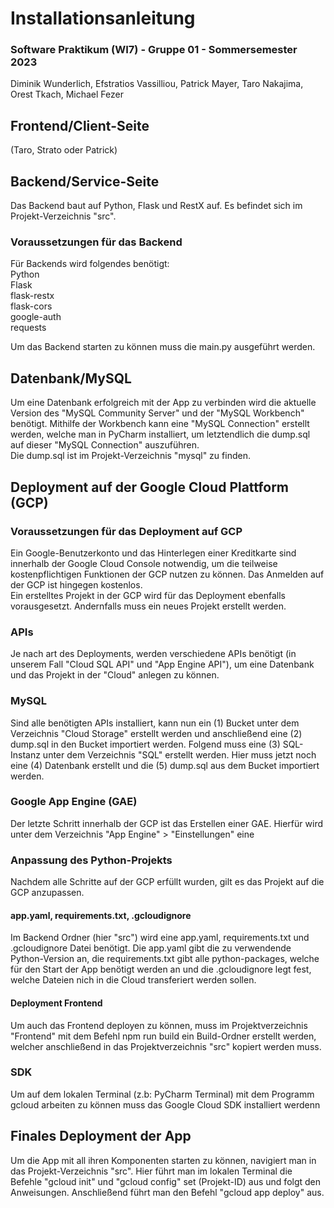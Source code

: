 # Installationsanleitung
### Software Praktikum (WI7) - Gruppe 01 - Sommersemester 2023<br>

Diminik Wunderlich, Efstratios Vassilliou, Patrick Mayer, Taro Nakajima, Orest Tkach, Michael Fezer

## Frontend/Client-Seite
(Taro, Strato oder Patrick)

## Backend/Service-Seite
Das Backend baut auf Python, Flask und RestX auf.
Es befindet sich im Projekt-Verzeichnis "src".

### Voraussetzungen für das Backend
Für Backends wird folgendes benötigt:<br>
Python<br>
Flask <br>
flask-restx<br>
flask-cors<br>
google-auth<br>
requests

Um das Backend starten zu können muss die main.py ausgeführt werden. 

## Datenbank/MySQL
Um eine Datenbank erfolgreich mit der App zu verbinden wird die aktuelle Version des "MySQL Community Server"
und der "MySQL Workbench" benötigt. Mithilfe der Workbench kann eine "MySQL Connection" erstellt werden, welche 
man in PyCharm installiert, um letztendlich die dump.sql auf dieser "MySQL Connection" auszuführen. <br>
Die dump.sql ist im Projekt-Verzeichnis "mysql" zu finden.


## Deployment auf der Google Cloud Plattform (GCP)
### Voraussetzungen für das Deployment auf GCP
Ein Google-Benutzerkonto und das Hinterlegen einer Kreditkarte sind innerhalb der Google Cloud Console notwendig, um die teilweise kostenpflichtigen Funktionen der 
GCP nutzen zu können. Das Anmelden auf der GCP ist hingegen kostenlos. <br>
Ein erstelltes Projekt in der GCP wird für das Deployment ebenfalls vorausgesetzt. Andernfalls 
muss ein neues Projekt erstellt werden.

### APIs
Je nach art des Deployments, werden verschiedene APIs benötigt (in unserem Fall "Cloud SQL API" und "App Engine API"), 
um eine Datenbank und das Projekt in der "Cloud" anlegen zu können. <br>

### MySQL
Sind alle benötigten APIs installiert, kann nun ein (1) Bucket unter dem Verzeichnis "Cloud Storage" erstellt werden und 
anschließend eine (2) dump.sql in den Bucket importiert werden. Folgend muss eine (3) SQL-Instanz unter dem Verzeichnis 
"SQL" erstellt werden. Hier muss jetzt noch eine (4) Datenbank erstellt und die (5) dump.sql aus dem
Bucket importiert werden.

### Google App Engine (GAE)
Der letzte Schritt innerhalb der GCP ist das Erstellen einer GAE. Hierfür wird unter dem Verzeichnis 
"App Engine" > "Einstellungen" eine 

### Anpassung des Python-Projekts
Nachdem alle Schritte auf der GCP erfüllt wurden, gilt es das Projekt auf die GCP anzupassen.<br>

#### app.yaml, requirements.txt, .gcloudignore
Im Backend Ordner (hier "src") wird eine app.yaml, requirements.txt und .gcloudignore Datei
benötigt. Die app.yaml gibt die zu verwendende Python-Version an, die requirements.txt gibt alle
python-packages, welche für den Start der App benötigt werden an und die .gcloudignore legt fest, welche Dateien nich
in die Cloud transferiert werden sollen.<br>

#### Deployment Frontend
Um auch das Frontend deployen zu können, muss im Projektverzeichnis "Frontend" mit dem Befehl npm run build
ein Build-Ordner erstellt werden, welcher anschließend in das Projektverzeichnis "src" kopiert werden muss.

### SDK
Um auf dem lokalen Terminal (z.b: PyCharm Terminal) mit dem Programm gcloud arbeiten zu können muss das Google Cloud SDK installiert werdenn

## Finales Deployment der App
Um die App mit all ihren Komponenten starten zu können, navigiert man in das Projekt-Verzeichnis "src".
Hier führt man im lokalen Terminal die Befehle "gcloud init" und "gcloud config" set (Projekt-ID) aus und folgt den Anweisungen. 
Anschließend führt man den Befehl "gcloud app deploy" aus.